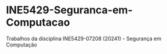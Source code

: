 # INE5429-Seguranca-em-Computacao
Trabalhos da disciplina INE5429-07208 (20241) - Segurança em Computação
